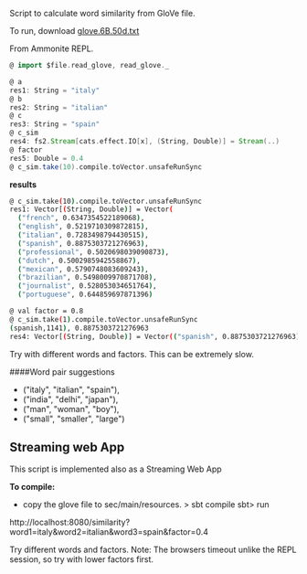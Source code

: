 Script to calculate word similarity from GloVe file.

To run, download [glove.6B.50d.txt](https://www.kaggle.com/watts2/glove6b50dtxt)

From Ammonite REPL.
```scala
@ import $file.read_glove, read_glove._

@ a
res1: String = "italy"
@ b
res2: String = "italian"
@ c
res3: String = "spain"
@ c_sim
res4: fs2.Stream[cats.effect.IO[x], (String, Double)] = Stream(..)
@ factor
res5: Double = 0.4
@ c_sim.take(10).compile.toVector.unsafeRunSync
```
__results__
```sh
@ c_sim.take(10).compile.toVector.unsafeRunSync
res1: Vector[(String, Double)] = Vector(
  ("french", 0.6347354522189068),
  ("english", 0.5219710309872815),
  ("italian", 0.7283498794430515),
  ("spanish", 0.8875303721276963),
  ("professional", 0.5020698039090873),
  ("dutch", 0.5002985942558867),
  ("mexican", 0.5790748083609243),
  ("brazilian", 0.5498009970871708),
  ("journalist", 0.528053034651764),
  ("portuguese", 0.644859697871396)

@ val factor = 0.8
@ c_sim.take(1).compile.toVector.unsafeRunSync
(spanish,1141), 0.8875303721276963
res4: Vector[(String, Double)] = Vector(("spanish", 0.8875303721276963))
```
Try with different words and factors.
This can be extremely slow.

####Word pair suggestions 
- ("italy", "italian", "spain"),
- ("india", "delhi", "japan"),
- ("man", "woman", "boy"),
- ("small", "smaller", "large")

## Streaming web App
This script is implemented also as a Streaming Web App

**To compile:**
 - copy the glove file to sec/main/resources.
\> sbt compile
sbt> run

http://localhost:8080/similarity?word1=italy&word2=italian&word3=spain&factor=0.4

Try different words and factors.
Note: The browsers timeout unlike the REPL session, so try with lower factors first.
